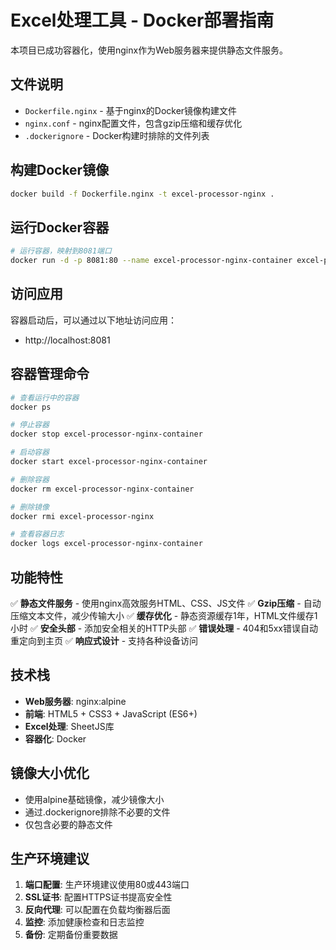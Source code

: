# Excel处理工具 - Docker部署指南

本项目已成功容器化，使用nginx作为Web服务器来提供静态文件服务。

## 文件说明

- `Dockerfile.nginx` - 基于nginx的Docker镜像构建文件
- `nginx.conf` - nginx配置文件，包含gzip压缩和缓存优化
- `.dockerignore` - Docker构建时排除的文件列表

## 构建Docker镜像

```bash
docker build -f Dockerfile.nginx -t excel-processor-nginx .
```

## 运行Docker容器

```bash
# 运行容器，映射到8081端口
docker run -d -p 8081:80 --name excel-processor-nginx-container excel-processor-nginx
```

## 访问应用

容器启动后，可以通过以下地址访问应用：
- http://localhost:8081

## 容器管理命令

```bash
# 查看运行中的容器
docker ps

# 停止容器
docker stop excel-processor-nginx-container

# 启动容器
docker start excel-processor-nginx-container

# 删除容器
docker rm excel-processor-nginx-container

# 删除镜像
docker rmi excel-processor-nginx

# 查看容器日志
docker logs excel-processor-nginx-container
```

## 功能特性

✅ **静态文件服务** - 使用nginx高效服务HTML、CSS、JS文件
✅ **Gzip压缩** - 自动压缩文本文件，减少传输大小
✅ **缓存优化** - 静态资源缓存1年，HTML文件缓存1小时
✅ **安全头部** - 添加安全相关的HTTP头部
✅ **错误处理** - 404和5xx错误自动重定向到主页
✅ **响应式设计** - 支持各种设备访问

## 技术栈

- **Web服务器**: nginx:alpine
- **前端**: HTML5 + CSS3 + JavaScript (ES6+)
- **Excel处理**: SheetJS库
- **容器化**: Docker

## 镜像大小优化

- 使用alpine基础镜像，减少镜像大小
- 通过.dockerignore排除不必要的文件
- 仅包含必要的静态文件

## 生产环境建议

1. **端口配置**: 生产环境建议使用80或443端口
2. **SSL证书**: 配置HTTPS证书提高安全性
3. **反向代理**: 可以配置在负载均衡器后面
4. **监控**: 添加健康检查和日志监控
5. **备份**: 定期备份重要数据